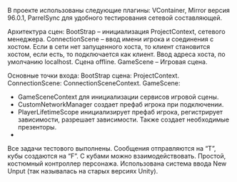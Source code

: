 В проекте использованы следующие плагины: VContainer, Mirror версия 96.0.1, ParrelSync для удобного тестирования сетевой составляющей. 

Архитектура сцен:
BootStrap – инициализация ProjectContext, сетевого менеджера. 
ConnectionScene – ввод имени игрока и соединения с хостом. Если в сети нет запущенного хоста, то клиент становится хостом, если есть, то подключается как клиент. Ввод адреса хоста, по умолчанию localhost.  Сцена offline. 
GameScene – Игровая сцена.

Основные точки входа:
BootStrap сцена: ProjectContext.
ConnectionScene: ConnectionSceneContext.
GameScene: 
-	GameSceneContext для инициализации сервисов игровой сцены.
-	CustomNetworkManager создает префаб игрока при подключении.
-	PlayerLifetimeScope инициализирует префаб игрока, регистрирует зависимости, разрешает зависимости. Также создает необходимые презенторы.
-	
Все задачи тестового выполнены. Сообщения отправляются на “T”, кубы создаются на “F”. С кубами можно взаимодействовать. Простой, костюмный контроллер персонажа. Использована система ввода New Unput (так называлась на старых версиях Unity).
